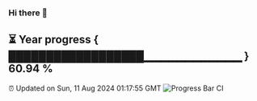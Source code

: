 ### Hi there 👋
⏳ Year progress { ██████████████████▁▁▁▁▁▁▁▁▁▁▁▁ } 60.94 %
---
⏰ Updated on Sun, 11 Aug 2024 01:17:55 GMT
![Progress Bar CI](https://github.com/liununu/liununu/workflows/Progress%20Bar%20CI/badge.svg)
